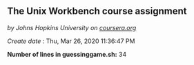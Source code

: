 ## The Unix Workbench course assignment

*by Johns Hopkins University on [coursera.org](https://www.coursera.org/)* 


*Create date* : Thu, Mar 26, 2020 11:36:47 PM

**Number of lines in guessinggame.sh:** 34
